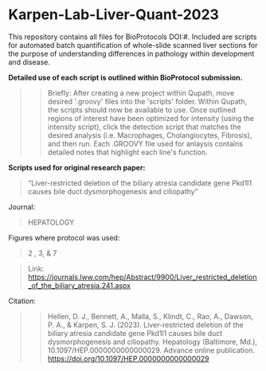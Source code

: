 # Karpen-Lab-Liver-Quant-2023
This repository contains all files for BioProtocols DOI:#. Included are scripts for automated batch quantification of whole-slide scanned liver sections for the purpose of understanding differences in pathology within development and disease. 

**Detailed use of each script is outlined within BioProtocol submission.**
>>Briefly: After creating a new project within Qupath, move desired '.groovy' files into the 'scripts' folder. Within Qupath, the scripts should now be available to use. Once outlined regions of interest have been optimized for intensity (using the intensity script), click the detection script that matches the desired analysis (i.e. Macrophages, Cholangiocytes, Fibrosis), and then run. Each .GROOVY file used for anlaysis contains detailed notes that highlight each line's function.

**Scripts used for original research paper:**
>“Liver-restricted deletion of the biliary atresia candidate gene Pkd1l1 causes bile duct dysmorphogenesis and ciliopathy"

Journal:
>HEPATOLOGY

Figures where protocol was used:
>2 , 3, & 7

>Link: https://journals.lww.com/hep/Abstract/9900/Liver_restricted_deletion_of_the_biliary_atresia.241.aspx

Citation:
>>Hellen, D. J., Bennett, A., Malla, S., Klindt, C., Rao, A., Dawson, P. A., & Karpen, S. J. (2023). Liver-restricted deletion of the biliary atresia candidate gene Pkd1l1 causes bile duct dysmorphogenesis and ciliopathy. Hepatology (Baltimore, Md.), 10.1097/HEP.0000000000000029. Advance online publication. https://doi.org/10.1097/HEP.0000000000000029
